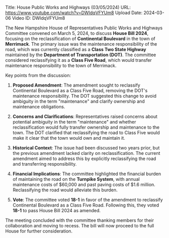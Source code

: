 Title: House Public Works and Highways (03/05/2024)
URL: https://www.youtube.com/watch?v=DWldqVFYUm8
Upload Date: 2024-03-06
Video ID: DWldqVFYUm8

The New Hampshire House of Representatives Public Works and Highways Committee convened on March 5, 2024, to discuss **House Bill 2024**, focusing on the reclassification of **Continental Boulevard** in the town of **Merrimack**. The primary issue was the maintenance responsibility of the road, which was currently classified as a **Class Two State Highway** maintained by the **Department of Transportation (DOT)**. The committee considered reclassifying it as a **Class Five Road**, which would transfer maintenance responsibility to the town of Merrimack.

Key points from the discussion:
1. **Proposed Amendment**: The amendment sought to reclassify Continental Boulevard as a Class Five Road, removing the DOT's maintenance responsibility. The DOT suggested this change to avoid ambiguity in the term "maintenance" and clarify ownership and maintenance obligations.
   
2. **Concerns and Clarifications**: Representatives raised concerns about potential ambiguity in the term "maintenance" and whether reclassification would fully transfer ownership and maintenance to the town. The DOT clarified that reclassifying the road to Class Five would make it clear that the town would own and maintain it.

3. **Historical Context**: The issue had been discussed two years prior, but the previous amendment lacked clarity on reclassification. The current amendment aimed to address this by explicitly reclassifying the road and transferring responsibility.

4. **Financial Implications**: The committee highlighted the financial burden of maintaining the road on the **Turnpike System**, with annual maintenance costs of $60,000 and past paving costs of $1.6 million. Reclassifying the road would alleviate this burden.

5. **Vote**: The committee voted **18-1** in favor of the amendment to reclassify Continental Boulevard as a Class Five Road. Following this, they voted **18-1** to pass House Bill 2024 as amended.

The meeting concluded with the committee thanking members for their collaboration and moving to recess. The bill will now proceed to the full House for further consideration.